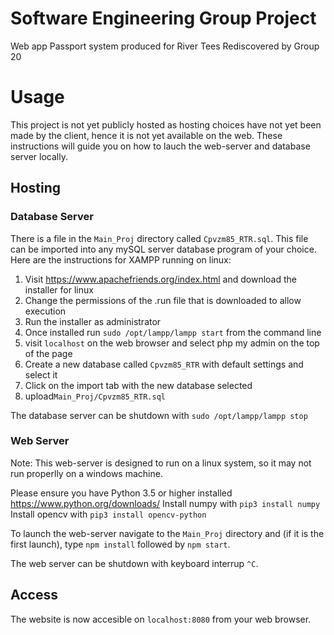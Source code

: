 # Software Engineering Group Project
Web app Passport system produced for River Tees Rediscovered by Group 20

# Usage
This project is not yet publicly hosted as hosting choices have not yet been made by the client, hence it is not yet available on the web. These instructions will guide you on how to lauch the web-server and database server locally.

## Hosting

### Database Server
There is a file in the `Main_Proj` directory called `Cpvzm85_RTR.sql`. This file can be imported into any mySQL server database program of your choice. Here are the instructions for XAMPP running on linux:

1. Visit <https://www.apachefriends.org/index.html> and download the installer for linux
2. Change the permissions of the .run file that is downloaded to allow execution
3. Run the installer as administrator
4. Once installed run `sudo /opt/lampp/lampp start` from the command line
5. visit `localhost` on the web browser and select php my admin on the top of the page
6. Create a new database called `Cpvzm85_RTR` with default settings and select it
7. Click on the import tab with the new database selected
8. upload`Main_Proj/Cpvzm85_RTR.sql`

The database server can be shutdown with `sudo /opt/lampp/lampp stop`


### Web Server
Note: This web-server is designed to run on a linux system, so it may not run properlly on a windows machine.

Please ensure you have Python 3.5 or higher installed <https://www.python.org/downloads/>
Install numpy with `pip3 install numpy`
Install opencv with `pip3 install opencv-python`

To launch the web-server navigate to the `Main_Proj` directory and (if it is the first launch), type `npm install` followed by `npm start`.

The web server can be shutdown with keyboard interrup `^C`.

## Access
The website is now accesible on `localhost:8080` from your web browser.
